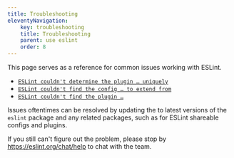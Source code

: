 ```yaml
---
title: Troubleshooting
eleventyNavigation:
    key: troubleshooting
    title: Troubleshooting
    parent: use eslint
    order: 8
---
```


This page serves as a reference for common issues working with ESLint.

* [`ESLint couldn't determine the plugin … uniquely`](./couldnt-determine-the-plugin-uniquely)
* [`ESLint couldn't find the config … to extend from`](./couldnt-find-the-config)
* [`ESLint couldn't find the plugin …`](./couldnt-find-the-plugin)

Issues oftentimes can be resolved by updating the to latest versions of the `eslint` package and any related packages, such as for ESLint shareable configs and plugins.

If you still can't figure out the problem, please stop by <https://eslint.org/chat/help> to chat with the team.
